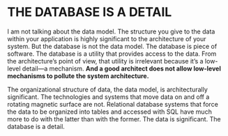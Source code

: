 # THE DATABASE IS A DETAIL 

I am not talking about the data model. The structure you give to the data within your application is highly significant to the architecture of your system. But the database is not the data model. The database is piece of software. The database is a utility that provides access to the data. From the architecture’s point of view, that utility is irrelevant because it’s a low-level detail—a mechanism. 
**And a good architect does not allow low-level mechanisms to pollute the system architecture.**

The organizational structure of data, the data model, is architecturally significant. The technologies and systems that move data on and off a rotating magnetic surface are not. Relational database systems that force the data to be organized into tables and accessed with SQL have much more to do with the latter than with the former. The data is significant. The database is a detail.